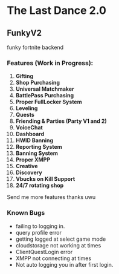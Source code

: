 # The Last Dance 2.0

## FunkyV2

funky fortnite backend

### Features (Work in Progress):

1. **Gifting**
2. **Shop Purchasing**
3. **Universal Matchmaker**
4. **BattlePass Purchasing**
5. **Proper FullLocker System**
6. **Leveling**
7. **Quests**
8. **Friending & Parties (Party V1 and 2)**
9. **VoiceChat**
10. **Dashboard**
11. **HWID Banning**
12. **Reporting System**
13. **Banning System**
14. **Proper XMPP**
15. **Creative**
16. **Discovery**
17. **Vbucks on Kill Support**
18. **24/7 rotating shop**

Send me more features thanks uwu

### Known Bugs

- failing to logging in.
- query profile error
- getting logged at select game mode
- cloudstorage not working at times
- ClientQuestLogin error
- XMPP not connecting at times
- Not auto logging you in after first login.
